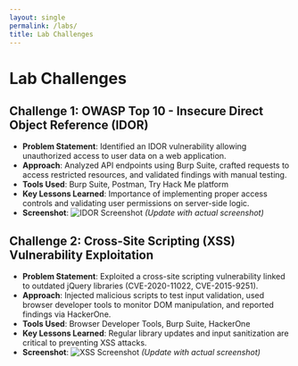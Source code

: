 ```yaml
---
layout: single
permalink: /labs/
title: Lab Challenges
---
```


# Lab Challenges

## Challenge 1: OWASP Top 10 - Insecure Direct Object Reference (IDOR)
- **Problem Statement**: Identified an IDOR vulnerability allowing unauthorized access to user data on a web application.  
- **Approach**: Analyzed API endpoints using Burp Suite, crafted requests to access restricted resources, and validated findings with manual testing.  
- **Tools Used**: Burp Suite, Postman, Try Hack Me platform  
- **Key Lessons Learned**: Importance of implementing proper access controls and validating user permissions on server-side logic.  
- **Screenshot**: ![IDOR Screenshot](/assets/images/idor_screenshot.jpg) *(Update with actual screenshot)*  

## Challenge 2: Cross-Site Scripting (XSS) Vulnerability Exploitation
- **Problem Statement**: Exploited a cross-site scripting vulnerability linked to outdated jQuery libraries (CVE-2020-11022, CVE-2015-9251).  
- **Approach**: Injected malicious scripts to test input validation, used browser developer tools to monitor DOM manipulation, and reported findings via HackerOne.  
- **Tools Used**: Browser Developer Tools, Burp Suite, HackerOne  
- **Key Lessons Learned**: Regular library updates and input sanitization are critical to preventing XSS attacks.  
- **Screenshot**: ![XSS Screenshot](/assets/images/xss_screenshot.jpg) *(Update with actual screenshot)*  
